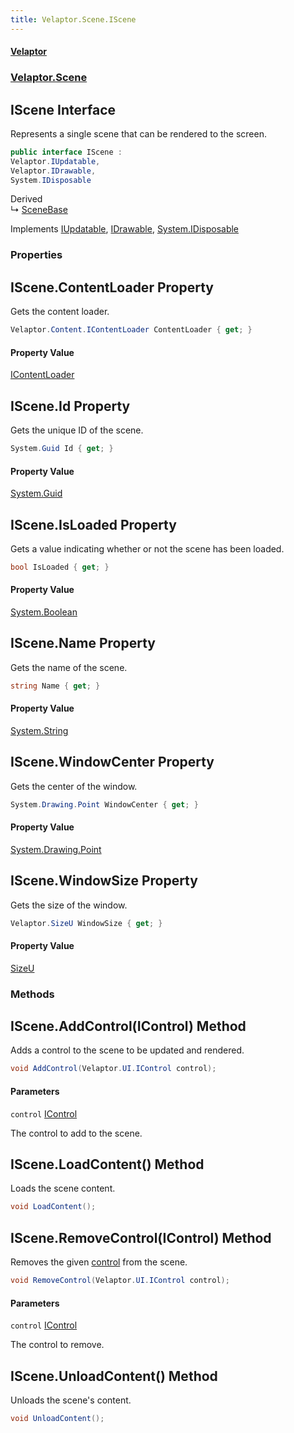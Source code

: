 ```yaml
---
title: Velaptor.Scene.IScene
---
```


#### [Velaptor](Namespaces.md 'Velaptor Namespaces')
### [Velaptor.Scene](Velaptor.Scene.md 'Velaptor.Scene')

## IScene Interface

Represents a single scene that can be rendered to the screen.

```csharp
public interface IScene :
Velaptor.IUpdatable,
Velaptor.IDrawable,
System.IDisposable
```

Derived  
&#8627; [SceneBase](Velaptor.Scene.SceneBase.md 'Velaptor.Scene.SceneBase')

Implements [IUpdatable](Velaptor.IUpdatable.md 'Velaptor.IUpdatable'), [IDrawable](Velaptor.IDrawable.md 'Velaptor.IDrawable'), [System.IDisposable](https://docs.microsoft.com/en-us/dotnet/api/System.IDisposable 'System.IDisposable')
### Properties

<a name='Velaptor.Scene.IScene.ContentLoader'></a>

## IScene.ContentLoader Property

Gets the content loader.

```csharp
Velaptor.Content.IContentLoader ContentLoader { get; }
```

#### Property Value
[IContentLoader](Velaptor.Content.IContentLoader.md 'Velaptor.Content.IContentLoader')

<a name='Velaptor.Scene.IScene.Id'></a>

## IScene.Id Property

Gets the unique ID of the scene.

```csharp
System.Guid Id { get; }
```

#### Property Value
[System.Guid](https://docs.microsoft.com/en-us/dotnet/api/System.Guid 'System.Guid')

<a name='Velaptor.Scene.IScene.IsLoaded'></a>

## IScene.IsLoaded Property

Gets a value indicating whether or not the scene has been loaded.

```csharp
bool IsLoaded { get; }
```

#### Property Value
[System.Boolean](https://docs.microsoft.com/en-us/dotnet/api/System.Boolean 'System.Boolean')

<a name='Velaptor.Scene.IScene.Name'></a>

## IScene.Name Property

Gets the name of the scene.

```csharp
string Name { get; }
```

#### Property Value
[System.String](https://docs.microsoft.com/en-us/dotnet/api/System.String 'System.String')

<a name='Velaptor.Scene.IScene.WindowCenter'></a>

## IScene.WindowCenter Property

Gets the center of the window.

```csharp
System.Drawing.Point WindowCenter { get; }
```

#### Property Value
[System.Drawing.Point](https://docs.microsoft.com/en-us/dotnet/api/System.Drawing.Point 'System.Drawing.Point')

<a name='Velaptor.Scene.IScene.WindowSize'></a>

## IScene.WindowSize Property

Gets the size of the window.

```csharp
Velaptor.SizeU WindowSize { get; }
```

#### Property Value
[SizeU](Velaptor.SizeU.md 'Velaptor.SizeU')
### Methods

<a name='Velaptor.Scene.IScene.AddControl(Velaptor.UI.IControl)'></a>

## IScene.AddControl(IControl) Method

Adds a control to the scene to be updated and rendered.

```csharp
void AddControl(Velaptor.UI.IControl control);
```
#### Parameters

<a name='Velaptor.Scene.IScene.AddControl(Velaptor.UI.IControl).control'></a>

`control` [IControl](Velaptor.UI.IControl.md 'Velaptor.UI.IControl')

The control to add to the scene.

<a name='Velaptor.Scene.IScene.LoadContent()'></a>

## IScene.LoadContent() Method

Loads the scene content.

```csharp
void LoadContent();
```

<a name='Velaptor.Scene.IScene.RemoveControl(Velaptor.UI.IControl)'></a>

## IScene.RemoveControl(IControl) Method

Removes the given [control](Velaptor.Scene.IScene.md#Velaptor.Scene.IScene.RemoveControl(Velaptor.UI.IControl).control 'Velaptor.Scene.IScene.RemoveControl(Velaptor.UI.IControl).control') from the scene.

```csharp
void RemoveControl(Velaptor.UI.IControl control);
```
#### Parameters

<a name='Velaptor.Scene.IScene.RemoveControl(Velaptor.UI.IControl).control'></a>

`control` [IControl](Velaptor.UI.IControl.md 'Velaptor.UI.IControl')

The control to remove.

<a name='Velaptor.Scene.IScene.UnloadContent()'></a>

## IScene.UnloadContent() Method

Unloads the scene's content.

```csharp
void UnloadContent();
```
